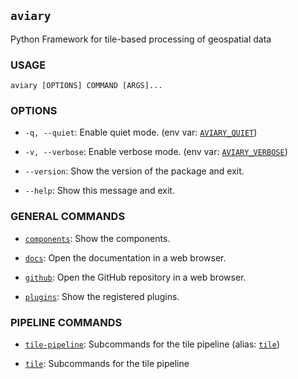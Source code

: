 <style>
  .md-sidebar--secondary { visibility: hidden }
</style>

## `aviary`

Python Framework for tile-based processing of geospatial data

### **USAGE**

```
aviary [OPTIONS] COMMAND [ARGS]...
```

### **OPTIONS**

- `-q, --quiet`: Enable quiet mode. (env var: [`AVIARY_QUIET`][AVIARY_QUIET])
- `-v, --verbose`: Enable verbose mode. (env var: [`AVIARY_VERBOSE`][AVIARY_VERBOSE])
- `--version`: Show the version of the package and exit.
- `--help`: Show this message and exit.

  [AVIARY_QUIET]: environment_variables.md#aviary_quiet
  [AVIARY_VERBOSE]: environment_variables.md#aviary_verbose

### **GENERAL COMMANDS**

- [`components`][components]: Show the components.
- [`docs`][docs]: Open the documentation in a web browser.
- [`github`][github]: Open the GitHub repository in a web browser.
- [`plugins`][plugins]: Show the registered plugins.

  [components]: aviary_components.md
  [docs]: aviary_docs.md
  [github]: aviary_github.md
  [plugins]: aviary_plugins.md

### **PIPELINE COMMANDS**

- [`tile-pipeline`][tile-pipeline]: Subcommands for the tile pipeline (alias: [`tile`][tile-pipeline])
- [`tile`][tile-pipeline]: Subcommands for the tile pipeline

  [tile-pipeline]: aviary_tile_pipeline/tile_pipeline.md
